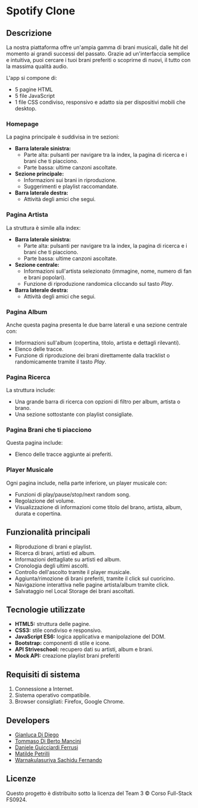 # Spotify Clone

## Descrizione

La nostra piattaforma offre un'ampia gamma di brani musicali, dalle hit del momento ai grandi successi del passato. Grazie ad un'interfaccia semplice e intuitiva, puoi cercare i tuoi brani preferiti o scoprirne di nuovi, il tutto con la massima qualità audio.

L'app si compone di:

- 5 pagine HTML
- 5 file JavaScript
- 1 file CSS condiviso, responsivo e adatto sia per dispositivi mobili che desktop.

### **Homepage**

La pagina principale è suddivisa in tre sezioni:

- **Barra laterale sinistra:**
  - Parte alta: pulsanti per navigare tra la index, la pagina di ricerca e i brani che ti piacciono.
  - Parte bassa: ultime canzoni ascoltate.
- **Sezione principale:**
  - Informazioni sui brani in riproduzione.
  - Suggerimenti e playlist raccomandate.
- **Barra laterale destra:**
  - Attività degli amici che segui.

### **Pagina Artista**

La struttura è simile alla index:

- **Barra laterale sinistra:**
  - Parte alta: pulsanti per navigare tra la index, la pagina di ricerca e i brani che ti piacciono.
  - Parte bassa: ultime canzoni ascoltate.
- **Sezione centrale:**
  - Informazioni sull'artista selezionato (immagine, nome, numero di fan e brani popolari).
  - Funzione di riproduzione randomica cliccando sul tasto _Play_.
- **Barra laterale destra:**
  - Attività degli amici che segui.

### **Pagina Album**

Anche questa pagina presenta le due barre laterali e una sezione centrale con:

- Informazioni sull'album (copertina, titolo, artista e dettagli rilevanti).
- Elenco delle tracce.
- Funzione di riproduzione dei brani direttamente dalla tracklist o randomicamente tramite il tasto _Play_.

### **Pagina Ricerca**

La struttura include:

- Una grande barra di ricerca con opzioni di filtro per album, artista o brano.
- Una sezione sottostante con playlist consigliate.

### **Pagina Brani che ti piacciono**

Questa pagina include:

- Elenco delle tracce aggiunte ai preferiti.

### **Player Musicale**

Ogni pagina include, nella parte inferiore, un player musicale con:

- Funzioni di play/pause/stop/next random song.
- Regolazione del volume.
- Visualizzazione di informazioni come titolo del brano, artista, album, durata e copertina.

## Funzionalità principali

- Riproduzione di brani e playlist.
- Ricerca di brani, artisti ed album.
- Informazioni dettagliate su artisti ed album.
- Cronologia degli ultimi ascolti.
- Controllo dell'ascolto tramite il player musicale.
- Aggiunta/rimozione di brani preferiti, tramite il click sul cuoricino.
- Navigazione interattiva nelle pagine artista/album tramite click.
- Salvataggio nel Local Storage dei brani ascoltati.

## Tecnologie utilizzate

- **HTML5:** struttura delle pagine.
- **CSS3:** stile condiviso e responsivo.
- **JavaScript ES6:** logica applicativa e manipolazione del DOM.
- **Bootstrap:** componenti di stile e icone.
- **API Striveschool:** recupero dati su artisti, album e brani.
- **Mock API:** creazione playlist brani preferiti

## Requisiti di sistema

1. Connessione a Internet.
2. Sistema operativo compatibile.
3. Browser consigliati: Firefox, Google Chrome.

## Developers

- [Gianluca Di Diego](https://github.com/Gianlu201)
- [Tommaso Di Berto Mancini](https://github.com/Tommasodibertomancini)
- [Daniele Guicciardi Ferrusi](https://github.com/DanieleGuicciardi)
- [Matilde Petrilli](https://github.com/matildepetrilli)
- [Warnakulasuriya Sachidu Fernando](https://github.com/Sachidu-2001)

## Licenze

Questo progetto è distribuito sotto la licenza del Team 3 &copy; Corso Full-Stack FS0924.
